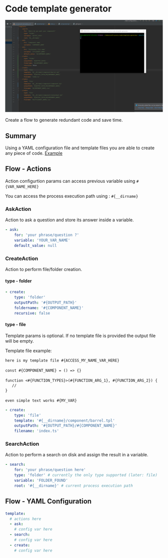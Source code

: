# Code template generator

![Code template generator demo](./code-template-generator.gif)

Create a flow to generate redundant code and save time.

## Summary

Using a YAML configuration file and template files you are able to create any piece of code. [Example](./component)

## Flow - Actions

Action configurtion params can access previous variable using `#{VAR_NAME_HERE}`

You can access the process execution path using : `#{__dirname}`

### AskAction

Action to ask a question and store its answer inside a variable.

```yaml
- ask:
    for: 'your phrase/question ?'
    variable: 'YOUR_VAR_NAME'
    default_value: null
```

### CreateAction

Action to perform file/folder creation.

#### type - folder

```yaml
- create:
    type: 'folder'
    outputPath: '#{OUTPUT_PATH}'
    foldername: '#{COMPONENT_NAME}'
    recursive: false
```

#### type - file

Template params is optional. If no template file is provided the output file will be empty.

Template file example:
```
here is my template file #{ACCESS_MY_NAME_VAR_HERE}

const #{COMPONENT_NAME} = () => {}

function <#{FUNCTION_TYPES}>(#{FUNCTION_ARG_1}, #{FUNCTION_ARG_2}) {
   //
}

even simple text works #{MY_VAR}
```

```yaml
- create:
    type: 'file'
    template: '#{__dirname}/component/barrel.tpl'
    outputPath: '#{OUTPUT_PATH}/#{COMPONENT_NAME}'
    filename: 'index.ts'
```
### SearchAction

Action to perform a search on disk and assign the result in a variable.

```yaml
- search:
    for: 'your phrase/question here'
    type: 'folder' # currently the only type supported (later: file)
    variable: 'FOLDER_FOUND'
    root: '#{__dirname}' # current process execution path
```

## Flow - YAML Configuration

```yaml
template:
  # actions here
  - ask:
    # config var here
  - search:
    # config var here
  - create:
    # config var here
```


